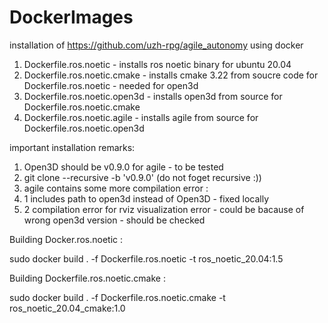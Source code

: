 # DockerImages


installation of https://github.com/uzh-rpg/agile_autonomy using docker 



1. Dockerfile.ros.noetic - installs ros noetic binary for ubuntu 20.04
2. Dockerfile.ros.noetic.cmake - installs cmake 3.22 from soucre code for Dockerfile.ros.noetic - needed for open3d 
3. Dockerfile.ros.noetic.open3d - installs open3d from source for Dockerfile.ros.noetic.cmake
4. Dockerfile.ros.noetic.agile - installs agile from source for Dockerfile.ros.noetic.open3d 





important installation remarks:


1. Open3D should be v0.9.0 for agile - to be tested
2. git clone --recursive -b 'v0.9.0' (do not foget recursive :))
3. agile contains some more compilation error :
3. 1 includes path to open3d instead of Open3D - fixed locally
3. 2 compilation error for rviz visualization error - could be bacause of wrong open3d version - should be checked


Building Docker.ros.noetic :

sudo docker build . -f Dockerfile.ros.noetic -t ros_noetic_20.04:1.5

Building Dockerfile.ros.noetic.cmake :

sudo docker build . -f Dockerfile.ros.noetic.cmake -t ros_noetic_20.04_cmake:1.0

